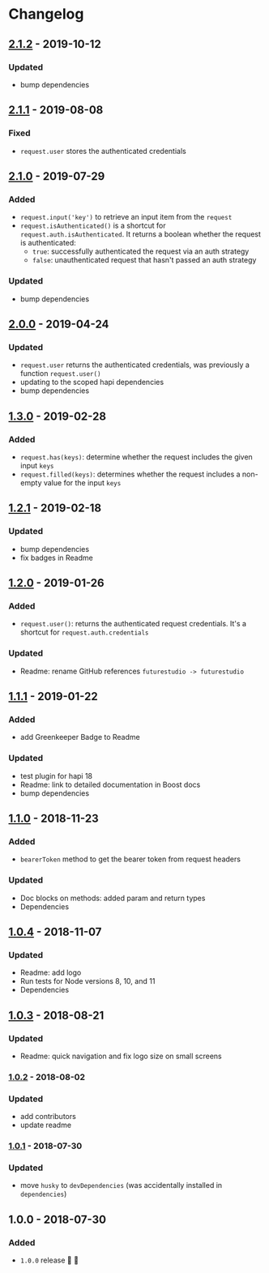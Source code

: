 # Changelog


## [2.1.2](https://github.com/futurestudio/hapi-request-utilities/compare/v2.1.1...v2.1.2) - 2019-10-12

### Updated
- bump dependencies


## [2.1.1](https://github.com/futurestudio/hapi-request-utilities/compare/v2.1.0...v2.1.1) - 2019-08-08

### Fixed
- `request.user` stores the authenticated credentials


## [2.1.0](https://github.com/futurestudio/hapi-request-utilities/compare/v2.0.0...v2.1.0) - 2019-07-29

### Added
- `request.input('key')` to retrieve an input item from the `request`
- `request.isAuthenticated()` is a shortcut for `request.auth.isAuthenticated`. It returns a boolean whether the request is authenticated:
  - `true`: successfully authenticated the request via an auth strategy
  - `false`: unauthenticated request that hasn't passed an auth strategy

### Updated
- bump dependencies


## [2.0.0](https://github.com/futurestudio/hapi-request-utilities/compare/v1.3.0...v2.0.0) - 2019-04-24

### Updated
- `request.user` returns the authenticated credentials, was previously a function `request.user()`
- updating to the scoped hapi dependencies
- bump dependencies


## [1.3.0](https://github.com/futurestudio/hapi-request-utilities/compare/v1.2.1...v1.3.0) - 2019-02-28

### Added
- `request.has(keys)`: determine whether the request includes the given input `keys`
- `request.filled(keys)`: determines whether the request includes a non-empty value for the input `keys`


## [1.2.1](https://github.com/futurestudio/hapi-request-utilities/compare/v1.2.0...v1.2.1) - 2019-02-18

### Updated
- bump dependencies
- fix badges in Readme


## [1.2.0](https://github.com/futurestudio/hapi-request-utilities/compare/v1.1.1...v1.2.0) - 2019-01-26

### Added
- `request.user()`: returns the authenticated request credentials. It's a shortcut for `request.auth.credentials`

### Updated
- Readme: rename GitHub references `futurestudio -> futurestudio`


## [1.1.1](https://github.com/futurestudio/hapi-request-utilities/compare/v1.1.0...v1.1.1) - 2019-01-22

### Added
- add Greenkeeper Badge to Readme

### Updated
- test plugin for hapi 18
- Readme: link to detailed documentation in Boost docs
- bump dependencies


## [1.1.0](https://github.com/futurestudio/hapi-request-utilities/compare/v1.0.4...v1.1.0) - 2018-11-23

### Added
- `bearerToken` method to get the bearer token from request headers

### Updated
- Doc blocks on methods: added param and return types
- Dependencies


## [1.0.4](https://github.com/futurestudio/hapi-request-utilities/compare/v1.0.3...v1.0.4) - 2018-11-07

### Updated
- Readme: add logo
- Run tests for Node versions 8, 10, and 11
- Dependencies


## [1.0.3](https://github.com/futurestudio/hapi-request-utilities/compare/v1.0.2...v1.0.3) - 2018-08-21

### Updated
- Readme: quick navigation and fix logo size on small screens


### [1.0.2](https://github.com/futurestudio/hapi-request-utilities/compare/v1.0.1...v1.0.2) - 2018-08-02

### Updated
- add contributors
- update readme


### [1.0.1](https://github.com/futurestudio/hapi-request-utilities/compare/v1.0.0...v1.0.1) - 2018-07-30

### Updated
- move `husky` to `devDependencies` (was accidentally installed in `dependencies`)


## 1.0.0 - 2018-07-30

### Added
- `1.0.0` release 🚀 🎉
